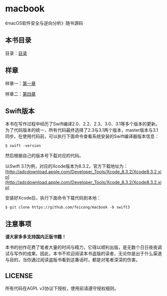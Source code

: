 # macbook

《macOS软件安全与逆向分析》随书源码

## 本书目录
目录：[目录](catalog.pdf)


## 样章
样章一：[第一章](chapter1.pdf)

样章二：[第四章](chapter4.pdf)

## Swift版本
本书在写作过程中经历了Swift编译2.0、2.2、2.3、3.0、3.1等多个版本的更新。为了代码版本的统一，所有代码最终选择了2.3与3.1两个版本，master版本与3.1同步。在使用代码前，可以执行下面命令查看系统安装的Swift编译器版本信息：
```
$ swift -version
```

然后根据自己的版本号下载对应的代码。

以Swift 3.1为例，对应的Xcode版本为8.3.2，官方下载地址为：[http://adcdownload.apple.com/Developer_Tools/Xcode_8.3.2/Xcode8.3.2.xip](http://adcdownload.apple.com/Developer_Tools/Xcode_8.3.2/Xcode8.3.2.xip)

安装好Xcode后，执行下面命令下载代码到本地：
```
$ git clone https://github.com/feicong/macbook -b swift3
```

## 注意事项
**请大家多多支持国内正版书籍！**

本书的创作花费了笔者大量的时间与精力，它得以顺利出版，是无数个日日夜夜调试与写作的成果。因此，本书不欢迎阅读本书盗版的读者，无论你是出于什么渠道与目的，当你通过阅读盗版书看到这番话时，都是对笔者深深的伤害。


## LICENSE
所有代码在AGPL v3协议下授权，使用前请遵守授权细则。
